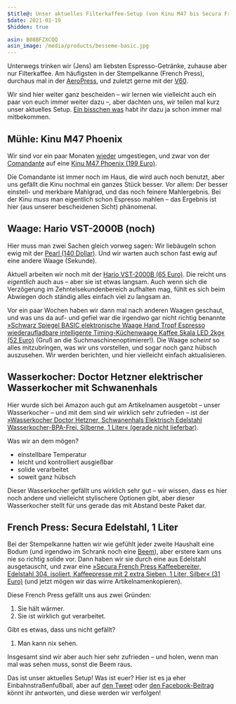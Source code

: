 ```yaml
---
$title@: Unser aktuelles Filterkaffee-Setup (von Kinu M47 bis Secura French Press)
$date: 2021-01-19
$hidden: true

asin: B08BFZXCQQ
asin_image: /media/products/besseme-basic.jpg
---
```



Unterwegs trinken wir (Jens) am liebsten Espresso-Getränke, zuhause aber nur Filterkaffee. Am häufigsten in der Stempelkanne (French Press), durchaus mal in der [AeroPress](https://aeropress.com/), und zuletzt gerne mit der [V60](https://global.hario.com/sp_v60series.html).

Wir sind hier weiter ganz bescheiden – wir lernen wie vielleicht auch ein paar von euch immer weiter dazu –, aber dachten uns, wir teilen mal kurz unser aktuelles Setup. [Ein bisschen was]([url('/content/pages/posts.md')]) habt ihr dazu ja schon immer mal mitbekommen.

## Mühle: Kinu M47 Phoenix

Wir sind vor ein paar Monaten [wieder]([url('/content/posts/20190618.md')]) umgestiegen, und zwar von der [Comandante](https://comandantegrinder.com/) auf eine&nbsp;[Kinu M47 Phoenix (199 Euro)](https://www.kinugrinders.com/index.php?page=m_home_page.public.show_product&Id_Product=24).

Die Comandante ist immer noch im Haus, die wird auch noch benutzt, aber uns gefällt die Kinu nochmal ein ganzes Stück besser. Vor allem: Der besser einstell- und merkbare Mahlgrad, und das noch feinere Mahlergebnis. Bei der Kinu _muss_ man eigentlich schon Espresso mahlen – das Ergebnis ist hier (aus unserer bescheidenen Sicht) phänomenal.

## Waage: Hario VST-2000B (noch)

Hier muss man zwei Sachen gleich vorweg sagen: Wir liebäugeln schon ewig mit der [Pearl (140 Dollar)](https://acaia.co/products/pearl). Und wir warten auch schon fast ewig auf eine andere Waage (Sekunde).

Aktuell arbeiten wir noch mit der [Hario VST-2000B (65 Euro)](https://www.amazon.de/dp/B009GPJMOU/?tag=hhk-21). Die reicht uns _eigentlich_ auch aus – aber sie ist etwas langsam. Auch wenn sich die Verzögerung im Zehntelsekundenbereich aufhalten mag, fühlt es sich beim Abwiegen doch ständig alles einfach viel zu langsam an.

Vor ein paar Wochen haben wir dann mal nach anderen Waagen geschaut, und was uns da auf- und gefiel war die irgendwo gar nicht richtig benannte [»Schwarz Spiegel BASIC elektronische Waage Hand Tropf Espresso wiederaufladbare intelligente Timing-Küchenwaage Kaffee Skala LED 2kg« (52 Euro)](https://www.amazon.de/gp/product/B08BFZXCQQ/?tag=hhk-21) (Gruß an die Suchmaschinenoptimierer!). Die Waage _scheint_ so alles mitzubringen, was wir uns vorstellen, und sogar noch ganz hübsch auszusehen. Wir werden berichten, und hier vielleicht einfach aktualisieren.

## Wasserkocher: Doctor Hetzner elektrischer Wasserkocher mit Schwanenhals

Hier wurde sich bei Amazon auch gut am Artikelnamen ausgetobt – unser Wasserkocher – und mit dem sind wir wirklich sehr zufrieden – ist der [»Wasserkocher Doctor Hetzner, Schwanenhals Elektrisch Edelstahl Wasserkocher-BPA-Frei, Silberne, 1 Liter« (gerade nicht lieferbar)](https://www.amazon.de/dp/B075GRG92Y/?tag=hhk-21).

Was wir an dem mögen?

* einstellbare Temperatur
* leicht und kontrolliert ausgießbar
* solide verarbeitet
* soweit ganz hübsch

Dieser Wasserkocher gefällt uns wirklich sehr gut – wir wissen, dass es hier noch andere und vielleicht stylischere Optionen gibt, aber dieser Wasserkocher stellt für uns gerade das mit Abstand beste Paket dar.

## French Press: Secura Edelstahl, 1 Liter

Bei der Stempelkanne hatten wir wie gefühlt jeder zweite Haushalt eine Bodum (und irgendwo im Schrank noch eine [Beem](https://www.amazon.de/dp/B07SZFFQJH/?tag=hhk-21)), aber erstere kam uns nie so richtig solide vor. Dann haben wir sie durch eine aus Edelstahl ausgetauscht, und zwar eine [»Secura French Press Kaffeebereiter, Edelstahl 304, isoliert, Kaffeepresse mit 2 extra Sieben, 1 Liter, Silber« (31 Euro)](https://www.amazon.de/gp/product/B00JE36GLQ/?tag=hhk-21) (und jetzt mögen wir das wirre Artikelnamenkopieren).

Diese French Press gefällt uns aus zwei Gründen:

1. Sie hält wärmer.
1. Sie ist wirklich gut verarbeitet.

Gibt es etwas, dass uns nicht gefällt?

1. Man kann nix sehen.

Insgesamt sind wir aber auch hier sehr zufrieden – und holen, wenn man mal was sehen muss, sonst die Beem raus.

Das ist unser aktuelles Setup! Was ist euer? Hier ist es ja eher Einbahnstraßenfußball, aber auf [den Tweet](@@) oder [den Facebook-Beitrag](@@) könnt ihr antworten, und diese werden wir verfolgen!